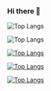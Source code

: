 ### Hi there 👋

<!--
**AlexPateraki/AlexPateraki** is a ✨ _special_ ✨ repository because its `README.md` (this file) appears on your GitHub profile.

Here are some ideas to get you started:

- 🔭 I’m currently working on ...
- 🌱 I’m currently learning ...
- 👯 I’m looking to collaborate on ...
- 🤔 I’m looking for help with ...
- 💬 Ask me about ...
- 📫 How to reach me: ...
- 😄 Pronouns: ...
- ⚡ Fun fact: ...
-->

![Top Langs](https://github-readme-stats.vercel.app/api/top-langs/?username=AlexPateraki&langs_count=5&bg_color=00000000)

![Top Langs](https://github-readme-stats.vercel.app/api/top-langs/?username=AlexPateraki&layout=compact) 

[![Top Langs](https://github-readme-stats.vercel.app/api/top-langs/?username=AlexPateraki&layout=donut)](https://github.com/AlexPateraki/github-readme-stats)

[![Top Langs](https://github-readme-stats.vercel.app/api/top-langs/?username=AlexPateraki&layout=donut-vertical)](https://github.com/AlexPateraki/github-readme-stats)

[![Top Langs](https://github-readme-stats.vercel.app/api/top-langs/?username=AlexPateraki&layout=pie)](https://github.com/AlexPateraki/github-readme-stats)

